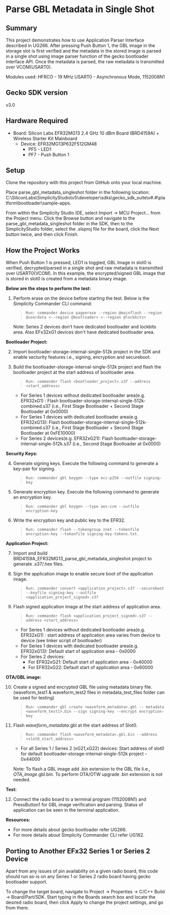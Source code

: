 

# Parse GBL Metadata in Single Shot #

## Summary ##

This project demonstrates how to use Application Parser Interface described in UG266. 
After pressing Push Button 1, the GBL image in the storage slot is first verified and the metadata in the stored image is parsed in a single shot using image parser function of the gecko bootloader interface API. Once the metadata is parsed, the raw metadata is transmitted over VCOM(USART0).

Modules used:
HFRCO  - 19 MHz
USART0 - Asynchronous Mode, 1152008N1

## Gecko SDK version ##

v3.0

## Hardware Required ##

* Board:  Silicon Labs EFR32MG13 2.4 GHz 10 dBm Board (BRD4159A) + 
        Wireless Starter Kit Mainboard
	* Device: EFR32MG13P632F512GM48
		* PF5 - LED1
		* PF7 - Push Button 1

## Setup ##

Clone the repository with this project from GitHub onto your local machine.

Place parse_gbl_metadata_singleshot folder in the following location: 
C:\SiliconLabs\SimplicityStudio\v5\developer\sdks\gecko_sdk_suite\v#.#\platform\bootloader\sample-apps.

From within the Simplicity Studio IDE, select Import -> MCU Project... from the Project menu. Click the Browse button and navigate to the parse_gbl_metadata_singleshot folder in the SDK, then to the SimplicityStudio folder, select the .slsproj file for the board, click the Next button twice, and then click Finish.

## How the Project Works ##

When Push Button 1 is pressed, LED1 is toggled, GBL Image in slot0 is verified, decrypted/parsed in a single shot and raw metadata is transmitted over USART0(VCOM). In this example, the encrypted/signed GBL image that is stored in slot0 is created from a metadata binary image.

**Below are the steps to perform the test:**

 1. Perform erase on the device before starting the test. 
   Below is the Simplicity Commander CLI command:
    >     Run: commander device pageerase --region @mainflash --region @userdata <--region @bootloader> <--region @lockbits>

    Note: Series 2 devices don't have dedicated bootloader and lockbits area. Also EFx32xG1 devices don't have dedicated bootloader area.

**Bootloader Project:**

 2. Import bootloader-storage-internal-single-512k project in the SDK and enable secturity features i.e., signing, encryption and secureboot. 
 
 3. Build the bootloader-storage-internal-single-512k project and flash the bootloader project at the start address of bootloader area.
    >     Run: commander flash <bootloader_project>.s37 --address <start_address>
    
    * For Series 1 devices without dedicated bootloader area(e.g. EFR32xG1) : Flash bootloader-storage-internal-single-512k-combined.s37 (i.e., First Stage Bootloader + Second Stage Bootloader at 0x0000) 
    * For Series 1 devices with dedicated bootloader area(e.g. EFR32xG13): Flash bootloader-storage-internal-single-512k-combined.s37 (i.e., First Stage Bootloader + Second Stage Bootloader at 0xFE10000) 
    * For Series 2 devices(e.g. EFR32xG21):  Flash bootloader-storage-internal-single-512k.s37 (i.e., Second Stage Bootloader at 0x0000) 
 
**Security Keys:**

 4. Generate signing keys. Execute the following command to generate a key-pair for signing.
    >     Run: commander gbl keygen --type ecc-p256 --outfile signing-key

 5. Generate encryption key. Execute the following command to generate an encryption key.
    >     Run: commander gbl keygen --type aes-ccm --outfile encryption-key

 6. Write the encryption key and public key to the EFR32.
    >     Run: commander flash --tokengroup znet --tokenfile encryption-key --tokenfile signing-key-tokens.txt.

**Application Project:**
 
 7. Import and build BRD4159A_EFR32MG13_parse_gbl_metadata_singleshot project to generate .s37/.hex files.
 
 8. Sign the application image to enable secure boot of the application image.
    >     Run: commander convert <application_project>.s37 --secureboot --keyfile signing-key --outfile <application_project_signed>.s37

 9. Flash signed application image at the start address of application area.
    >     Run: commander flash <application_project_signed>.s37 --address <start_address>
    - For Series 1 devices without dedicated bootloader area(e.g. EFR32xG1) : start address of application area varies from device to device (see linker script of bootloader)
    - For Series 1 devices with dedicated bootloader area(e.g. EFR32xG13): Default start of application area - 0x0000
    - For Series 2 devices:  
        * For EFR32xG21: Default start of application area -  0x40000
        * For EFR32xG22: Default start of application area -  0x60000
       
**OTA/GBL image:**

 10. Create a signed and encrypted GBL file using metadata binary file. (waveform_test1 & waveform_test2 files in metadata_test_files folder can be used for testing)
     >     Run: commander gbl create <waveform_metadata>.gbl -- metadata <waveform_test1>.bin --sign signing-key --encrypt encryption-key

 11. Flash *waveform_metadata*.gbl at the start address of Slot0.
     >     Run: commander flash <waveform_metadata>.gbl.bin --address <slot0_start_address>
     * For all Series 1 / Series 2 (xG21,xG22) devices: Start address of slot0 for default bootloader-storage-internal-single-512k project - 0x44000
     
     Note: To flash a GBL image add .bin extension to the GBL file Ii.e., *OTA_image*.gbl.bin. To perform OTA/OTW upgrade .bin extension is not needed.

**Test:**

 12. Connect the radio board to a terminal program (1152008N1) and PressButton1 for GBL image verification and parsing. Status of application can be seen in the terminal application.
 
**Resources:**

 * For more details about gecko bootloader refer UG266.
 * For more details about Simplicity Commander CLI refer UG162.
    
## Porting to Another EFx32 Series 1 or Series 2 Device ##

Apart from any issues of pin availability on a given radio board, this code should run as-is on any Series 1 or Series 2 radio board having gecko bootloader support.

To change the target board, navigate to Project -> Properties -> C/C++ Build -> Board/Part/SDK. Start typing in the Boards
search box and locate the desired radio board, then click Apply to change the project settings, and go from there.